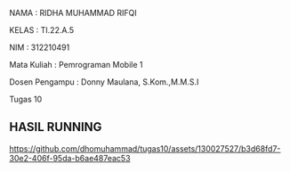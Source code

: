 NAMA            :  RIDHA MUHAMMAD RIFQI

KELAS           :  TI.22.A.5

NIM             :  312210491

Mata Kuliah     : Pemrograman Mobile 1

Dosen Pengampu  : Donny Maulana, S.Kom.,M.M.S.I

Tugas 10



## HASIL RUNNING 



https://github.com/dhomuhammad/tugas10/assets/130027527/b3d68fd7-30e2-406f-95da-b6ae487eac53



